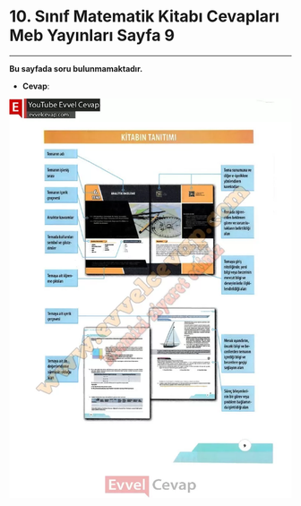 # 10. Sınıf Matematik Kitabı Cevapları Meb Yayınları Sayfa 9

---

**Bu sayfada soru bulunmamaktadır.**

-   **Cevap**:

![Image 1](./image_1.webp)